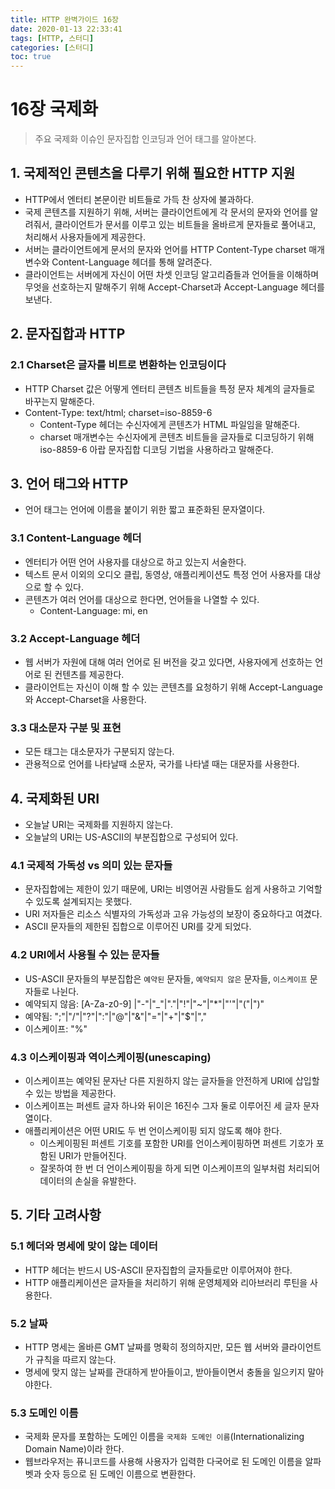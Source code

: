```yaml
---
title: HTTP 완벽가이드 16장
date: 2020-01-13 22:33:41
tags: [HTTP, 스터디]
categories: [스터디]
toc: true
---
```

# 16장 국제화

> 주요 국제화 이슈인 문자집합 인코딩과 언어 태그를 알아본다.

## 1. 국제적인 콘텐츠을 다루기 위해 필요한 HTTP 지원

- HTTP에서 엔터티 본문이란 비트들로 가득 찬 상자에 불과하다.
- 국제 콘텐츠를 지원하기 위해, 서버는 클라이언트에게 각 문서의 문자와 언어를 알려줘서, 클라이언트가 문서를 이루고 있는 비트들을 올바르게 문자들로 풀어내고, 처리해서 사용자들에게 제공한다.
- 서버는 클라이언트에게 문서의 문자와 언어를 HTTP Content-Type charset 매개변수와 Content-Language 헤더를 통해 알려준다.
- 클라이언트는 서버에게 자신이 어떤 차셋 인코딩 알고리즘들과 언어들을 이해하며 무엇을 선호하는지 말해주기 위해 Accept-Charset과 Accept-Language 헤더를 보낸다.

## 2. 문자집합과 HTTP

### 2.1 Charset은 글자를 비트로 변환하는 인코딩이다

- HTTP Charset 값은 어떻게 엔터티 콘텐츠 비트들을 특정 문자 체계의 글자들로 바꾸는지 말해준다.
- Content-Type: text/html; charset=iso-8859-6
    - Content-Type 헤더는 수신자에게 콘텐츠가 HTML 파일임을 말해준다.
    - charset 매개변수는 수신자에게 콘텐츠 비트들을 글자들로 디코딩하기 위해 iso-8859-6 아랍 문자집합 디코딩 기법을 사용하라고 말해준다.

## 3. 언어 태그와 HTTP

- 언어 태그는 언어에 이름을 붙이기 위한 짧고 표준화된 문자열이다.

### 3.1 Content-Language 헤더

- 엔터티가 어떤 언어 사용자를 대상으로 하고 있는지 서술한다.
- 텍스트 문서 이외의 오디오 클립, 동영상, 애플리케이션도 특정 언어 사용자를 대상으로 할 수 있다.
- 콘텐츠가 여러 언어를 대상으로 한다면, 언어들을 나열할 수 있다.
    - Content-Language: mi, en

### 3.2 Accept-Language 헤더

- 웹 서버가 자원에 대해 여러 언어로 된 버전을 갖고 있다면, 사용자에게 선호하는 언어로 된 컨텐츠를 제공한다.
- 클라이언트는 자신이 이해 할 수 있는 콘텐츠를 요청하기 위해 Accept-Language와 Accept-Charset을 사용한다.

### 3.3 대소문자 구분 및 표현

- 모든 태그는 대소문자가 구분되지 않는다.
- 관용적으로 언어를 나타날때 소문자, 국가를 나타낼 때는 대문자를 사용한다.

## 4. 국제화된 URI

- 오늘날 URI는 국제화를 지원하지 않는다.
- 오늘날의 URI는 US-ASCII의 부분집합으로 구성되어 있다.

### 4.1 국제적 가독성 vs 의미 있는 문자들

- 문자집합에는 제한이 있기 때문에, URI는 비영어권 사람들도 쉽게 사용하고 기억할 수 있도록 설계되지는 못했다.
- URI 저자들은 리소스 식별자의 가독성과 고유 가능성의 보장이 중요하다고 여겼다.
- ASCII 문자들의 제한된 집합으로 이루어진 URI를 갖게 되었다.

### 4.2 URI에서 사용될 수 있는 문자들

- US-ASCII 문자들의 부분집합은 `예약된` 문자들, `예약되지 않은` 문자들, `이스케이프` 문자들로 나뉜다.
- 예약되지 않음: [A-Za-z0-9] |"-"|"_"|"."|"!"|"~"|"*"|"'"|"("|")"
- 예약됨: ";"|"/"|"?"|":"|"@"|"&"|"="|"+"|"$"|","
- 이스케이프: "%" <HEX> <HEX>

### 4.3 이스케이핑과 역이스케이핑(unescaping)

- 이스케이프는 예약된 문자난 다른 지원하지 않는 글자들을 안전하게 URI에 삽입할 수 있는 방법을 제공한다.
- 이스케이프는 퍼센트 글자 하나와 뒤이은 16진수 그자 둘로 이루어진 세 글자 문자열이다.
- 애플리케이션은 어떤 URI도 두 번 언이스케이핑 되지 않도록 해야 한다.
    - 이스케이핑된 퍼센트 기호를 포함한 URI를 언이스케이핑하면 퍼센트 기호가 포함된 URI가 만들어진다.
    - 잘못하여 한 번 더 언이스케이핑을 하게 되면 이스케이프의 일부처럼 처리되어 데이터의 손실을 유발한다.

## 5. 기타 고려사항

### 5.1 헤더와 명세에 맞이 않는 데이터

- HTTP 헤더는 반드시 US-ASCII 문자집합의 글자들로만 이루어져야 한다.
- HTTP 애플리케이션은 글자들을 처리하기 위해 운영체제와 리아브러리 루틴을 사용한다.

### 5.2 날짜

- HTTP 명세는 올바른 GMT 날짜를 명확히 정의하지만, 모든 웹 서버와 클라이언트가 규칙을 따르지 않는다.
- 명세에 맞지 않는 날짜를 관대하게 받아들이고, 받아들이면서 충돌을 일으키지 말아야한다.

### 5.3 도메인 이름

- 국제화 문자를 포함하는 도메인 이름을 `국제화 도메인 이름`(Internationalizing Domain Name)이라 한다.
- 웹브라우저는 퓨니코드를 사용해 사용자가 입력한 다국어로 된 도메인 이름을 알파벳과 숫자 등으로 된 도메인 이름으로 변환한다.